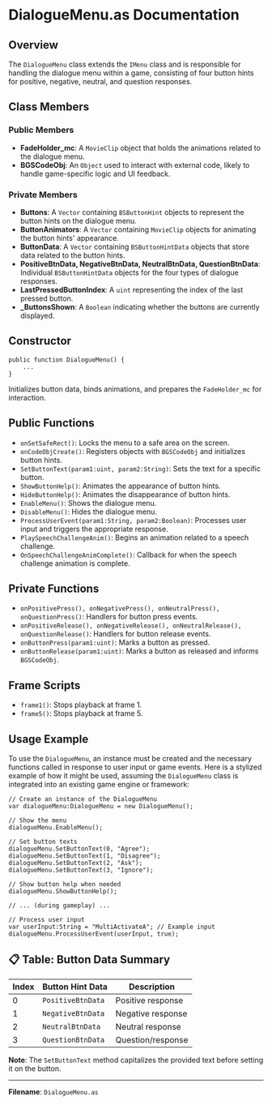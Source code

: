 # DialogueMenu.as Documentation

## Overview
The `DialogueMenu` class extends the `IMenu` class and is responsible for handling the dialogue menu within a game, consisting of four button hints for positive, negative, neutral, and question responses.

## Class Members

### Public Members
- **FadeHolder_mc**: A `MovieClip` object that holds the animations related to the dialogue menu.
- **BGSCodeObj**: An `Object` used to interact with external code, likely to handle game-specific logic and UI feedback.

### Private Members
- **Buttons**: A `Vector` containing `BSButtonHint` objects to represent the button hints on the dialogue menu.
- **ButtonAnimators**: A `Vector` containing `MovieClip` objects for animating the button hints' appearance.
- **ButtonData**: A `Vector` containing `BSButtonHintData` objects that store data related to the button hints.
- **PositiveBtnData, NegativeBtnData, NeutralBtnData, QuestionBtnData**: Individual `BSButtonHintData` objects for the four types of dialogue responses.
- **LastPressedButtonIndex**: A `uint` representing the index of the last pressed button.
- **_ButtonsShown**: A `Boolean` indicating whether the buttons are currently displayed.

## Constructor

```as3
public function DialogueMenu() {
    ...
}
```

Initializes button data, binds animations, and prepares the `FadeHolder_mc` for interaction.

## Public Functions
- `onSetSafeRect()`: Locks the menu to a safe area on the screen.
- `onCodeObjCreate()`: Registers objects with `BGSCodeObj` and initializes button hints.
- `SetButtonText(param1:uint, param2:String)`: Sets the text for a specific button.
- `ShowButtonHelp()`: Animates the appearance of button hints.
- `HideButtonHelp()`: Animates the disappearance of button hints.
- `EnableMenu()`: Shows the dialogue menu.
- `DisableMenu()`: Hides the dialogue menu.
- `ProcessUserEvent(param1:String, param2:Boolean)`: Processes user input and triggers the appropriate response.
- `PlaySpeechChallengeAnim()`: Begins an animation related to a speech challenge.
- `OnSpeechChallengeAnimComplete()`: Callback for when the speech challenge animation is complete.

## Private Functions
- `onPositivePress(), onNegativePress(), onNeutralPress(), onQuestionPress()`: Handlers for button press events.
- `onPositiveRelease(), onNegativeRelease(), onNeutralRelease(), onQuestionRelease()`: Handlers for button release events.
- `onButtonPress(param1:uint)`: Marks a button as pressed.
- `onButtonRelease(param1:uint)`: Marks a button as released and informs `BGSCodeObj`.

## Frame Scripts
- `frame1()`: Stops playback at frame 1.
- `frame5()`: Stops playback at frame 5.

## Usage Example
To use the `DialogueMenu`, an instance must be created and the necessary functions called in response to user input or game events.
Here is a stylized example of how it might be used, assuming the `DialogueMenu` class is integrated into an existing game engine or framework:

```as3
// Create an instance of the DialogueMenu
var dialogueMenu:DialogueMenu = new DialogueMenu();

// Show the menu
dialogueMenu.EnableMenu();

// Set button texts
dialogueMenu.SetButtonText(0, "Agree");
dialogueMenu.SetButtonText(1, "Disagree");
dialogueMenu.SetButtonText(2, "Ask");
dialogueMenu.SetButtonText(3, "Ignore");

// Show button help when needed
dialogueMenu.ShowButtonHelp();

// ... (during gameplay) ...

// Process user input
var userInput:String = "MultiActivateA"; // Example input
dialogueMenu.ProcessUserEvent(userInput, true);
```

## 📋 Table: Button Data Summary

| Index | Button Hint Data           | Description      |
|-------|----------------------------|------------------|
| 0     | `PositiveBtnData`          | Positive response|
| 1     | `NegativeBtnData`          | Negative response|
| 2     | `NeutralBtnData`           | Neutral response |
| 3     | `QuestionBtnData`          | Question/response|

**Note**: The `SetButtonText` method capitalizes the provided text before setting it on the button.

---

**Filename**: `DialogueMenu.as`
